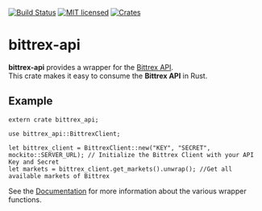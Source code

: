 [![Build Status](https://travis-ci.org/geaz/bittrex-api.svg?branch=master)](https://travis-ci.org/geaz/bittrex-api)
[![MIT licensed](https://img.shields.io/badge/license-MIT-blue.svg)](https://raw.githubusercontent.com/Geaz/bittrex-api/master/LICENSE)
[![Crates](https://img.shields.io/crates/v/bittrex-api.svg)](https://crates.io/crates/bittrex-api)

# bittrex-api

**bittrex-api** provides a wrapper for the [Bittrex API](https://bittrex.com/home/api).  
This crate makes it easy to consume the **Bittrex API** in Rust.

## Example

```
extern crate bittrex_api;

use bittrex_api::BittrexClient;

let bittrex_client = BittrexClient::new("KEY", "SECRET", mockito::SERVER_URL); // Initialize the Bittrex Client with your API Key and Secret
let markets = bittrex_client.get_markets().unwrap(); //Get all available markets of Bittrex
```

See the [Documentation](https://docs.rs/bittrex-api/0.2.0/bittrex_api/) for more information about the various wrapper functions.